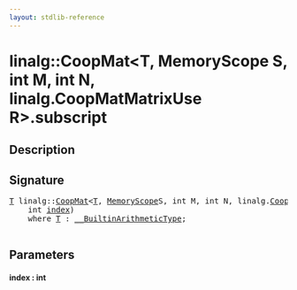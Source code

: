 ```yaml
---
layout: stdlib-reference
---
```


# linalg::CoopMat\<T, MemoryScope S, int M, int N, linalg\.CoopMatMatrixUse R\>\.subscript

## Description





## Signature 

<pre>
<a href="index.html#typeparam-T" class="code_type">T</a> linalg::<a href="index.html" class="code_type">CoopMat</a>&lt;<a href="index.html#typeparam-T" class="code_type">T</a>, <a href="../memoryscope-06/index.html" class="code_type">MemoryScope</a>S, <span class="code_keyword">int</span> M, <span class="code_keyword">int</span> N, linalg.<a href="../coopmatmatrixuse-047d/index.html" class="code_type">CoopMatMatrixUse</a>R&gt;.<a href="subscript.html">subscript</a>(
    <span class="code_keyword">int</span> <a href="subscript.html#decl-index" class="code_param">index</a>)
    <span class='code_keyword'>where</span> <a href="index.html#typeparam-T" class="code_type">T</a> : <a href="../../interfaces/0_builtinarithmetictype-029j/index.html" class="code_type">__BuiltinArithmeticType</a>;

</pre>

## Parameters

####  <a id="decl-index"></a>index  : int

